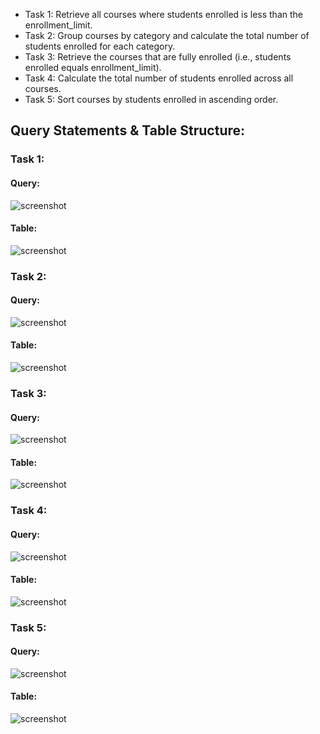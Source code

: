 - Task 1: Retrieve all courses where students enrolled is less than the enrollment_limit. 
- Task 2: Group courses by category and calculate the total number of students enrolled
for each category.
- Task 3: Retrieve the courses that are fully enrolled (i.e., students enrolled equals
enrollment_limit).
- Task 4: Calculate the total number of students enrolled across all courses.
- Task 5: Sort courses by students enrolled in ascending order.


## Query Statements & Table Structure:
### Task 1:
#### Query:
![screenshot]()
#### Table:
![screenshot]()
### Task 2:
#### Query:
![screenshot]()
#### Table:
![screenshot]()
### Task 3:
#### Query:
![screenshot]()
#### Table:
![screenshot]()
### Task 4:
#### Query:
![screenshot]()
#### Table:
![screenshot]()
### Task 5:
#### Query:
![screenshot]()
#### Table:
![screenshot]()
